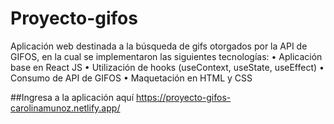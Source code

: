# Proyecto-gifos
Aplicación web destinada a la búsqueda de gifs otorgados por la API de GIFOS, en la cual se implementaron las siguientes tecnologías:
• Aplicación base en React JS
• Utilización de hooks (useContext, useState, useEffect)
• Consumo de API de GIFOS
• Maquetación en HTML y CSS

##Ingresa a la aplicación aquí
https://proyecto-gifos-carolinamunoz.netlify.app/
